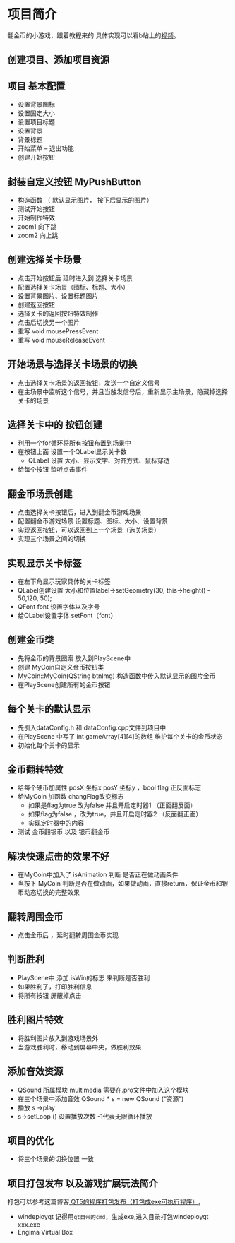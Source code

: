 
# 项目简介
翻金币的小游戏，跟着教程来的
具体实现可以看b站上的[视频](https://www.bilibili.com/video/BV19z4y1f723/)。

## 创建项目、添加项目资源
## 项目 基本配置
- 设置背景图标
- 设置固定大小
- 设置项目标题
- 设置背景
- 背景标题
- 开始菜单 – 退出功能
- 创建开始按钮
## 封装自定义按钮 MyPushButton
- 构造函数 （ 默认显示图片， 按下后显示的图片）
- 	测试开始按钮
- 开始制作特效
- zoom1 向下跳  
- zoom2 向上跳
## 创建选择关卡场景
- 点击开始按钮后 延时进入到 选择关卡场景
- 配置选择关卡场景（图标、标题、大小）
- 设置背景图片、设置标题图片
- 创建返回按钮
- 选择关卡的返回按钮特效制作
- 点击后切换另一个图片
- 重写 void mousePressEvent
- 重写 void mouseReleaseEvent
## 开始场景与选择关卡场景的切换
- 点击选择关卡场景的返回按钮，发送一个自定义信号
- 在主场景中监听这个信号，并且当触发信号后，重新显示主场景，隐藏掉选择关卡的场景
## 选择关卡中的 按钮创建
- 利用一个for循环将所有按钮布置到场景中
- 在按钮上面 设置一个QLabel显示关卡数
	- QLabel  设置 大小、显示文字、对齐方式、鼠标穿透
- 给每个按钮 监听点击事件
## 翻金币场景创建
- 点击选择关卡按钮后，进入到翻金币游戏场景
- 配置翻金币游戏场景  设置标题、图标、大小、设置背景
- 实现返回按钮，可以返回到上一个场景（选关场景）
- 实现三个场景之间的切换
## 实现显示关卡标签
- 在左下角显示玩家具体的关卡标签
- QLabel创建设置 大小和位置label->setGeometry(30, this->height() - 50,120, 50);
- QFont font 设置字体以及字号
- 给QLabel设置字体  setFont（font）
## 创建金币类
- 先将金币的背景图案 放入到PlayScene中
- 创建 MyCoin自定义金币按钮类
- MyCoin::MyCoin(QString btnImg) 构造函数中传入默认显示的图片金币
- 在PlayScene创建所有的金币按钮
## 每个关卡的默认显示
- 先引入dataConfig.h 和 dataConfig.cpp文件到项目中
- 在PlayScene 中写了 int gameArray[4][4]的数组 维护每个关卡的金币状态
- 初始化每个关卡的显示
## 金币翻转特效
- 给每个硬币加属性  posX 坐标x   posY 坐标y  ，bool flag  正反面标志
- 给MyCoin 加函数  changFlag改变标志
   - 如果是flag为true 改为false  并且开启定时器1  （正面翻反面）
   - 如果flag为false ，改为true，并且开启定时器2   （反面翻正面）
   - 实现定时器中的内容
- 测试 金币翻银币 以及 银币翻金币
## 解决快速点击的效果不好
- 在MyCoin中加入了 isAnimation 判断 是否正在做动画条件
- 当按下 MyCoin 判断是否在做动画，如果做动画，直接return，保证金币和银币动态切换的完整效果
## 翻转周围金币
- 点击金币后 ，延时翻转周围金币实现
## 判断胜利
- PlayScene中 添加 isWin的标志 来判断是否胜利
- 如果胜利了，打印胜利信息
- 将所有按钮 屏蔽掉点击
## 胜利图片特效
- 将胜利图片放入到游戏场景外
- 当游戏胜利时，移动到屏幕中央，做胜利效果
## 添加音效资源
- QSound 所属模块  multimedia 需要在.pro文件中加入这个模块
- 在三个场景中添加音效  QSound  * s = new QSound (“资源”)
- 播放  s ->play
- 	s->setLoop () 设置播放次数 -1代表无限循环播放
## 项目的优化
- 将三个场景的切换位置 一致
## 项目打包发布 以及游戏扩展玩法简介
打包可以参考这篇博客[
QT5的程序打包发布（打包成exe可执行程序）](https://blog.csdn.net/kangshuaibing/article/details/84951619),

- windeployqt
  记得用`qt自带的cmd`，生成exe,进入目录打包windeployqt xxx.exe
- Engima Virtual Box
